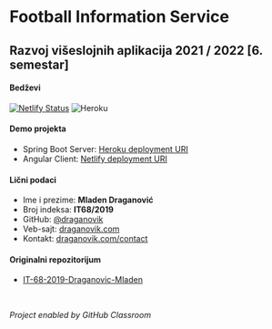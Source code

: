# Football Information Service

## Razvoj višeslojnih aplikacija 2021 / 2022 [6. semestar]

#### Bedževi
[![Netlify Status](https://api.netlify.com/api/v1/badges/cef86994-4fce-4da2-8713-f9f727311f0e/deploy-status)](https://app.netlify.com/sites/rva-it68g2019/deploys)
![Heroku](https://heroku-badge.herokuapp.com/?app=rva-it68g2019)

#### Demo projekta
- Spring Boot Server: [Heroku deployment URI](https://rva-it68g2019.herokuapp.com)
- Angular Client: [Netlify deployment URI](https://rva-it68g2019.netlify.app)

#### Lični podaci
- Ime i prezime: **Mladen Draganović**
- Broj indeksa: **IT68/2019**
- GitHub: [@draganovik](https://github.com/draganovik)
- Veb-sajt: [draganovik.com](https://draganovik.com)
- Kontakt: [draganovik.com/contact](https://draganovik.com/contact)

#### Originalni repozitorijum
- [IT-68-2019-Draganovic-Mladen](https://github.com/Razvoj-viseslojnih-aplikacija-2021-2022/IT68-2019-Draganovic-Mladen)

<br/>

_Project enabled by GitHub Classroom_
